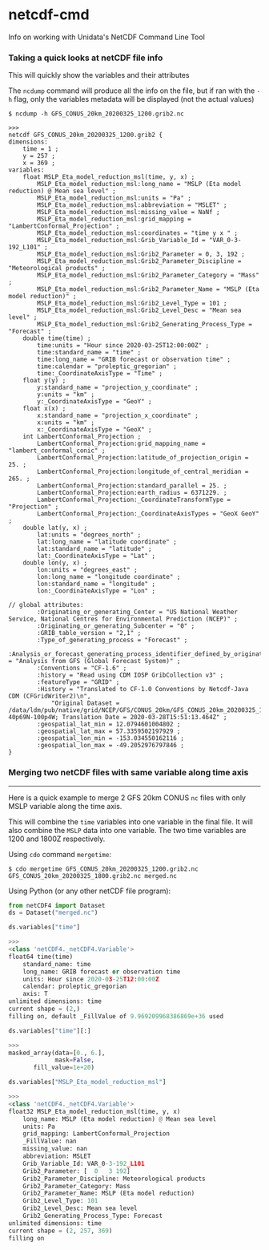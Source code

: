 # netcdf-cmd
Info on working with Unidata's NetCDF Command Line Tool

### Taking a quick looks at netCDF file info 

This will quickly show the variables and their attributes 

The ```ncdump``` command will produce all the info on the file, but if ran with the ```-h``` flag, only the variables metadata will be displayed (not the actual values)

```shell
$ ncdump -h GFS_CONUS_20km_20200325_1200.grib2.nc

>>>
netcdf GFS_CONUS_20km_20200325_1200.grib2 {
dimensions:
	time = 1 ;
	y = 257 ;
	x = 369 ;
variables:
	float MSLP_Eta_model_reduction_msl(time, y, x) ;
		MSLP_Eta_model_reduction_msl:long_name = "MSLP (Eta model reduction) @ Mean sea level" ;
		MSLP_Eta_model_reduction_msl:units = "Pa" ;
		MSLP_Eta_model_reduction_msl:abbreviation = "MSLET" ;
		MSLP_Eta_model_reduction_msl:missing_value = NaNf ;
		MSLP_Eta_model_reduction_msl:grid_mapping = "LambertConformal_Projection" ;
		MSLP_Eta_model_reduction_msl:coordinates = "time y x " ;
		MSLP_Eta_model_reduction_msl:Grib_Variable_Id = "VAR_0-3-192_L101" ;
		MSLP_Eta_model_reduction_msl:Grib2_Parameter = 0, 3, 192 ;
		MSLP_Eta_model_reduction_msl:Grib2_Parameter_Discipline = "Meteorological products" ;
		MSLP_Eta_model_reduction_msl:Grib2_Parameter_Category = "Mass" ;
		MSLP_Eta_model_reduction_msl:Grib2_Parameter_Name = "MSLP (Eta model reduction)" ;
		MSLP_Eta_model_reduction_msl:Grib2_Level_Type = 101 ;
		MSLP_Eta_model_reduction_msl:Grib2_Level_Desc = "Mean sea level" ;
		MSLP_Eta_model_reduction_msl:Grib2_Generating_Process_Type = "Forecast" ;
	double time(time) ;
		time:units = "Hour since 2020-03-25T12:00:00Z" ;
		time:standard_name = "time" ;
		time:long_name = "GRIB forecast or observation time" ;
		time:calendar = "proleptic_gregorian" ;
		time:_CoordinateAxisType = "Time" ;
	float y(y) ;
		y:standard_name = "projection_y_coordinate" ;
		y:units = "km" ;
		y:_CoordinateAxisType = "GeoY" ;
	float x(x) ;
		x:standard_name = "projection_x_coordinate" ;
		x:units = "km" ;
		x:_CoordinateAxisType = "GeoX" ;
	int LambertConformal_Projection ;
		LambertConformal_Projection:grid_mapping_name = "lambert_conformal_conic" ;
		LambertConformal_Projection:latitude_of_projection_origin = 25. ;
		LambertConformal_Projection:longitude_of_central_meridian = 265. ;
		LambertConformal_Projection:standard_parallel = 25. ;
		LambertConformal_Projection:earth_radius = 6371229. ;
		LambertConformal_Projection:_CoordinateTransformType = "Projection" ;
		LambertConformal_Projection:_CoordinateAxisTypes = "GeoX GeoY" ;
	double lat(y, x) ;
		lat:units = "degrees_north" ;
		lat:long_name = "latitude coordinate" ;
		lat:standard_name = "latitude" ;
		lat:_CoordinateAxisType = "Lat" ;
	double lon(y, x) ;
		lon:units = "degrees_east" ;
		lon:long_name = "longitude coordinate" ;
		lon:standard_name = "longitude" ;
		lon:_CoordinateAxisType = "Lon" ;

// global attributes:
		:Originating_or_generating_Center = "US National Weather Service, National Centres for Environmental Prediction (NCEP)" ;
		:Originating_or_generating_Subcenter = "0" ;
		:GRIB_table_version = "2,1" ;
		:Type_of_generating_process = "Forecast" ;
		:Analysis_or_forecast_generating_process_identifier_defined_by_originating_centre = "Analysis from GFS (Global Forecast System)" ;
		:Conventions = "CF-1.6" ;
		:history = "Read using CDM IOSP GribCollection v3" ;
		:featureType = "GRID" ;
		:History = "Translated to CF-1.0 Conventions by Netcdf-Java CDM (CFGridWriter2)\n",
			"Original Dataset = /data/ldm/pub/native/grid/NCEP/GFS/CONUS_20km/GFS_CONUS_20km_20200325_1200.grib2.ncx3#LambertConformal_257X369-40p69N-100p4W; Translation Date = 2020-03-28T15:51:13.464Z" ;
		:geospatial_lat_min = 12.0794601004802 ;
		:geospatial_lat_max = 57.3359502197929 ;
		:geospatial_lon_min = -153.034550162116 ;
		:geospatial_lon_max = -49.2052976797846 ;
}

```

### Merging two netCDF files with same variable along time axis

---

Here is a quick example to merge 2 GFS 20km CONUS ```nc``` files with only MSLP variable along the time axis.

This will combine the ```time``` variables into one variable in the final file. It will also combine the ```MSLP``` data into one variable. The two time variables are 1200 and 1800Z respectively.

Using ``cdo`` command ```mergetime```:

```shell
$ cdo mergetime GFS_CONUS_20km_20200325_1200.grib2.nc GFS_CONUS_20km_20200325_1800.grib2.nc merged.nc
```

Using Python (or any other netCDF file program):

```python
from netCDF4 import Dataset 
ds = Dataset("merged.nc")

ds.variables["time"]

>>>
<class 'netCDF4._netCDF4.Variable'>
float64 time(time)
    standard_name: time
    long_name: GRIB forecast or observation time
    units: Hour since 2020-03-25T12:00:00Z
    calendar: proleptic_gregorian
    axis: T
unlimited dimensions: time
current shape = (2,)
filling on, default _FillValue of 9.969209968386869e+36 used

ds.variables["time"][:]

>>>
masked_array(data=[0., 6.],
             mask=False,
       fill_value=1e+20)

ds.variables["MSLP_Eta_model_reduction_msl"]

>>>
<class 'netCDF4._netCDF4.Variable'>
float32 MSLP_Eta_model_reduction_msl(time, y, x)
    long_name: MSLP (Eta model reduction) @ Mean sea level
    units: Pa
    grid_mapping: LambertConformal_Projection
    _FillValue: nan
    missing_value: nan
    abbreviation: MSLET
    Grib_Variable_Id: VAR_0-3-192_L101
    Grib2_Parameter: [  0   3 192]
    Grib2_Parameter_Discipline: Meteorological products
    Grib2_Parameter_Category: Mass
    Grib2_Parameter_Name: MSLP (Eta model reduction)
    Grib2_Level_Type: 101
    Grib2_Level_Desc: Mean sea level
    Grib2_Generating_Process_Type: Forecast
unlimited dimensions: time
current shape = (2, 257, 369)
filling on
```
